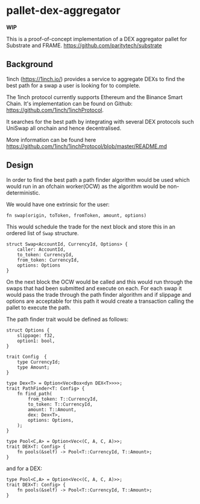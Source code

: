 # pallet-dex-aggregator

**WIP**

This is a proof-of-concept implementation of a DEX aggregator pallet for Substrate and FRAME.  https://github.com/paritytech/substrate

## Background

1inch (https://1inch.io/) provides a service to aggregate DEXs to find the best path for a swap a user is looking for to complete. 

The 1inch protocol currently supports Ethereum and the Binance Smart Chain.  It's implementation can be found on Github: https://github.com/1inch/1inchProtocol.

It searches for the best path by integrating with several DEX protocols such UniSwap all onchain and hence decentralised.

More information can be found here https://github.com/1inch/1inchProtocol/blob/master/README.md

## Design

In order to find the best path a path finder algorithm would be used which would run in an ofchain worker(OCW) as the algorithm would be non-deterministic.

We would have one extrinsic for the user:

`fn swap(origin, toToken, fromToken, amount, options)`

This would schedule the trade for the next block and store this in an ordered list of `Swap` structure.

```
struct Swap<AccountId, CurrencyId, Options> {
    caller: AccountId,
    to_token: CurrencyId,
    from_token: CurrencyId,
    options: Options
}
```

On the next block the OCW would be called and this would run through the swaps that had been submitted and execute on each.  For each swap it would pass the trade through the path finder algorithm and if slippage and options are acceptable for this path it would create a transaction calling the pallet to execute the path.

The path finder trait would be defined as follows:

```
struct Options {
    slippage: f32,
    option1: bool,
}

trait Config  {
    type CurrencyId;
    type Amount;
}

type Dex<T> = Option<Vec<Box<dyn DEX<T>>>>;
trait PathFinder<T: Config> {
    fn find_path(
        from_token: T::CurrencyId, 
        to_token: T::CurrencyId, 
        amount: T::Amount, 
        dex: Dex<T>,
        options: Options,
    );
}

type Pool<C,A> = Option<Vec<(C, A, C, A)>>;
trait DEX<T: Config> {
    fn pools(&self) -> Pool<T::CurrencyId, T::Amount>;
}

```

and for a DEX:

```
type Pool<C,A> = Option<Vec<(C, A, C, A)>>;
trait DEX<T: Config> {
    fn pools(&self) -> Pool<T::CurrencyId, T::Amount>;
}

```